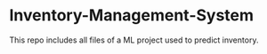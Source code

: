 # Inventory-Management-System
This repo includes all files of a ML  project used to predict inventory.

